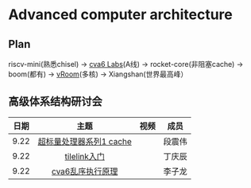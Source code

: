 # Advanced computer architecture



## Plan

riscv-mini(熟悉chisel) -> [cva6 Labs](https://github.com/sifferman/labs-with-cva6)(A线) -> rocket-core(非阻塞cache) -> boom(都有) -> [vRoom](https://github.com/MoonbaseOtago/vroom)(多核) -> Xiangshan(世界最高峰）



## 高级体系结构研讨会

| 日期 |                             主题                             | 视频 |  成员  |
| :--: | :----------------------------------------------------------: | :--: | :----: |
| 9.22 |    [超标量处理器系列1 cache](./超标量处理器设计/cache.md)    |      | 段震伟 |
| 9.22 | [tilelink入门](https://sagca6ucd2p.feishu.cn/docx/TbABd17ZYoryH8xpWNHcyL73noe) |      | 丁庆辰 |
| 9.22 |         [cva6乱序执行原理](cva6/cva6乱序执行原理.md)         |      | 李子龙 |

